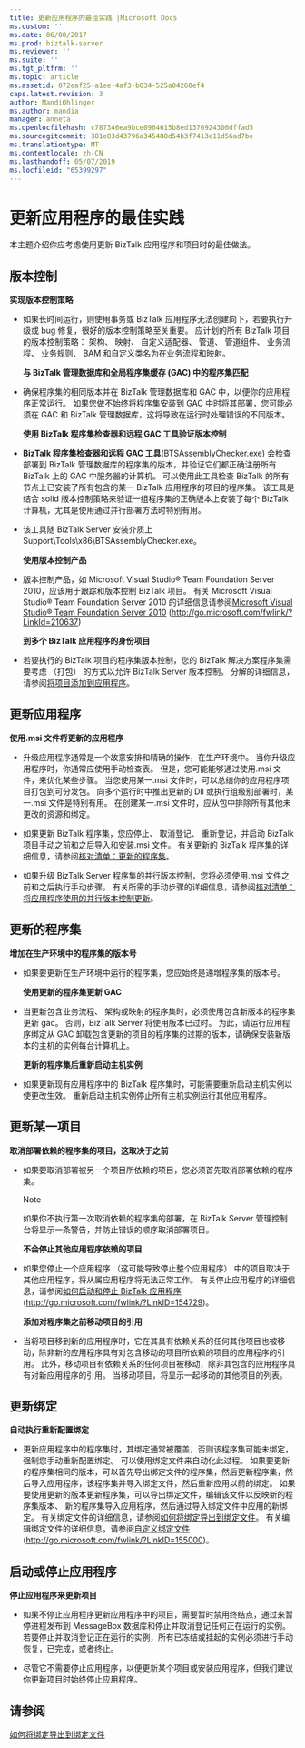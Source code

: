 ```yaml
---
title: 更新应用程序的最佳实践 |Microsoft Docs
ms.custom: ''
ms.date: 06/08/2017
ms.prod: biztalk-server
ms.reviewer: ''
ms.suite: ''
ms.tgt_pltfrm: ''
ms.topic: article
ms.assetid: 072eaf25-a1ee-4af3-b034-525a04260ef4
caps.latest.revision: 3
author: MandiOhlinger
ms.author: mandia
manager: anneta
ms.openlocfilehash: c787346ea9bce0964615b8ed1376924306dffad5
ms.sourcegitcommit: 381e83d43796a345488d54b3f7413e11d56ad7be
ms.translationtype: MT
ms.contentlocale: zh-CN
ms.lasthandoff: 05/07/2019
ms.locfileid: "65399297"
---
```

# <a name="best-practices-for-updating-applications"></a>更新应用程序的最佳实践
本主题介绍你应考虑使用更新 BizTalk 应用程序和项目时的最佳做法。  
  
## <a name="versioning"></a>版本控制  
 **实现版本控制策略**  
  
- 如果长时间运行，则使用事务或 BizTalk 应用程序无法创建向下，若要执行升级或 bug 修复，很好的版本控制策略至关重要。 应计划的所有 BizTalk 项目的版本控制策略： 架构、 映射、 自定义适配器、 管道、 管道组件、 业务流程、 业务规则、 BAM 和自定义类名为在业务流程和映射。  
  
  **与 BizTalk 管理数据库和全局程序集缓存 (GAC) 中的程序集匹配**  
  
- 确保程序集的相同版本并在 BizTalk 管理数据库和 GAC 中，以便你的应用程序正常运行。 如果您做不始终将程序集安装到 GAC 中时将其部署，您可能必须在 GAC 和 BizTalk 管理数据库，这将导致在运行时处理错误的不同版本。  
  
  **使用 BizTalk 程序集检查器和远程 GAC 工具验证版本控制**  
  
- **BizTalk 程序集检查器和远程 GAC 工具**(BTSAssemblyChecker.exe) 会检查部署到 BizTalk 管理数据库的程序集的版本，并验证它们都正确注册所有 BizTalk 上的 GAC 中服务器的计算机。 可以使用此工具检查 BizTalk 的所有节点上已安装了所有包含的某一 BizTalk 应用程序的项目的程序集。 该工具是结合 solid 版本控制策略来验证一组程序集的正确版本上安装了每个 BizTalk 计算机，尤其是使用通过并行部署方法时特别有用。  
  
- 该工具随 BizTalk Server 安装介质上 Support\Tools\x86\BTSAssemblyChecker.exe。  
  
  **使用版本控制产品**  
  
- 版本控制产品，如 Microsoft Visual Studio® Team Foundation Server 2010，应该用于跟踪和版本控制 BizTalk 项目。 有关 Microsoft Visual Studio® Team Foundation Server 2010 的详细信息请参阅[Microsoft Visual Studio® Team Foundation Server 2010](http://go.microsoft.com/fwlink/?LinkId=210637) (http://go.microsoft.com/fwlink/?LinkId=210637)  
  
  **到多个 BizTalk 应用程序的身份项目**  
  
- 若要执行的 BizTalk 项目的程序集版本控制，您的 BizTalk 解决方案程序集需要考虑 （打包） 的方式以允许 BizTalk Server 版本控制。 分解的详细信息，请参阅[将项目添加到应用程序](../technical-guides/adding-artifacts-to-an-application.md)。  
  
## <a name="updating-an-application"></a>更新应用程序  
 **使用.msi 文件将更新的应用程序**  
  
-   升级应用程序通常是一个故意安排和精确的操作，在生产环境中。 当你升级应用程序时，你通常应使用手动检查表。 但是，您可能能够通过使用.msi 文件，来优化某些步骤。 当您使用某一.msi 文件时，可以总结你的应用程序项目打包到可分发包。 向多个运行时中推出更新的 Dll 或执行组级别部署时，某一.msi 文件是特别有用。 在创建某一.msi 文件时，应从包中排除所有其他未更改的资源和绑定。  
  
-   如果更新 BizTalk 程序集，您应停止、 取消登记、 重新登记，并启动 BizTalk 项目手动之前和之后导入和安装.msi 文件。 有关更新的 BizTalk 程序集的详细信息，请参阅[核对清单：更新的程序集](../technical-guides/checklist-updating-an-assembly.md)。  
  
-   如果升级 BizTalk Server 程序集的并行版本控制，您将必须使用.msi 文件之前和之后执行手动步骤。 有关所需的手动步骤的详细信息，请参阅[核对清单：将应用程序使用的并行版本控制更新](../technical-guides/checklist-updating-an-application-using-side-by-side-versioning.md)。  
  
## <a name="updating-an-assembly"></a>更新的程序集  
 **增加在生产环境中的程序集的版本号**  
  
- 如果要更新在生产环境中运行的程序集，您应始终是递增程序集的版本号。  
  
  **使用更新的程序集更新 GAC**  
  
- 当更新包含业务流程、 架构或映射的程序集时，必须使用包含新版本的程序集更新 gac。 否则，BizTalk Server 将使用版本已过时。 为此，请运行应用程序绑定从 GAC 卸载包含更新的项目的程序集的过期的版本，请确保安装新版本的主机的实例每台计算机上。  
  
  **更新的程序集后重新启动主机实例**  
  
- 如果更新现有应用程序中的 BizTalk 程序集时，可能需要重新启动主机实例以使更改生效。 重新启动主机实例停止所有主机实例运行其他应用程序。  
  
## <a name="updating-an-artifact"></a>更新某一项目  
 **取消部署依赖的程序集的项目，这取决于之前**  
  
- 如果要取消部署被另一个项目所依赖的项目，您必须首先取消部署依赖的程序集。  
  
  > [!NOTE]  
  >  如果你不执行第一次取消依赖的程序集的部署，在 BizTalk Server 管理控制台将显示一条警告，并防止错误的顺序取消部署项目。  
  
  **不会停止其他应用程序依赖的项目**  
  
- 如果您停止一个应用程序 （这可能导致停止整个应用程序） 中的项目取决于其他应用程序，将从属应用程序将无法正常工作。 有关停止应用程序的详细信息，请参阅[如何启动和停止 BizTalk 应用程序](http://go.microsoft.com/fwlink/?LinkID=154729)(http://go.microsoft.com/fwlink/?LinkID=154729)。  
  
  **添加对程序集之前移动项目的引用**  
  
- 当将项目移到新的应用程序时，它在其具有依赖关系的任何其他项目也被移动，除非新的应用程序具有对包含移动的项目所依赖的项目的应用程序的引用。 此外，移动项目有依赖关系的任何项目被移动，除非其包含的应用程序具有对新应用程序的引用。 当移动项目，将显示一起移动的其他项目的列表。  
  
## <a name="updating-bindings"></a>更新绑定  
 **自动执行重新配置绑定**  
  
-   更新应用程序中的程序集时，其绑定通常被覆盖，否则该程序集可能未绑定，强制您手动重新配置绑定。 可以使用绑定文件来自动化此过程。 如果要更新的程序集相同的版本，可以首先导出绑定文件的程序集，然后更新程序集，然后导入应用程序，该程序集并导入绑定文件，然后重新应用以前的绑定。 如果要使用更新的版本更新程序集，可以导出绑定文件，编辑该文件以反映新的程序集版本、 新的程序集导入应用程序，然后通过导入绑定文件中应用的新绑定。 有关绑定文件的详细信息，请参阅[如何将绑定导出到绑定文件](../technical-guides/how-to-export-bindings-to-a-binding-file.md)。 有关编辑绑定文件的详细信息，请参阅[自定义绑定文件](http://go.microsoft.com/fwlink/?LinkID=155000)(http://go.microsoft.com/fwlink/?LinkID=155000)。  
  
## <a name="starting-or-stopping-an-application"></a>启动或停止应用程序  
 **停止应用程序来更新项目**  
  
-   如果不停止应用程序更新应用程序中的项目，需要暂时禁用终结点，通过来暂停进程发布到 MessageBox 数据库和停止并取消登记任何正在运行的实例。 若要停止并取消登记正在运行的实例，所有已冻结或挂起的实例必须进行手动恢复，已完成，或者终止。  
  
-   尽管它不需要停止应用程序，以便更新某个项目或安装应用程序，但我们建议你更新项目时始终停止应用程序。  
  
## <a name="see-also"></a>请参阅  
 [如何将绑定导出到绑定文件](../technical-guides/how-to-export-bindings-to-a-binding-file.md)